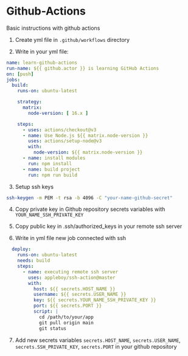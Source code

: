 # Github-Actions

Basic instructions with github actions

1. Create yml file in ```.github/workflows``` directory 

2. Write in your yml file: 
```yaml
name: learn-github-actions
run-name: ${{ github.actor }} is learning GitHub Actions
on: [push]
jobs:
  build:
    runs-on: ubuntu-latest

    strategy:
      matrix: 
        node-version: [ 16.x ]

    steps:
      - uses: actions/checkout@v3
      - name: Use Node.js ${{ matrix.node-version }}
        uses: actions/setup-node@v3
        with:
          node-version: ${{ matrix.node-version }}
      - name: install modules
        run: npm install
      - name: build project 
        run: npm run build  
```

3. Setup ssh keys
```bash
ssh-keygen -m PEM -t rsa -b 4096 -C "your-name-github-secret"
```

4. Copy private key in Github repository secrets variables with ```YOUR_NAME_SSH_PRIVATE_KEY```

5. Copy public key in .ssh/authorized_keys in your remote ssh server

6. Write in yml file new job connected with ssh

```yml
  deploy:
    runs-on: ubuntu-latest
    needs: build 
    steps:
      - name: executing remote ssh server 
        uses: appleboy/ssh-action@master 
        with:
          host: ${{ secrets.HOST_NAME }}
          username: ${{ secrets.USER_NAME }}
          key: ${{ secrets.YOUR_NAME_SSH_PRIVATE_KEY }}
          port: ${{ secrets.PORT }}
          script: | 
            cd /path/to/your/app
            git pull origin main 
            git status
``` 

7. Add new secrets variables ```secrets.HOST_NAME```, 
```secrets.USER_NAME```, ```secrets.SSH_PRIVATE_KEY```, 
```secrets.PORT``` in your github repository 

